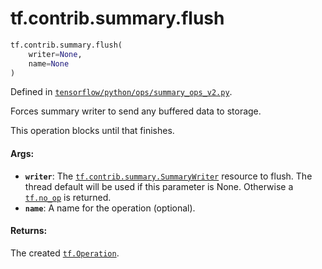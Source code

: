 <div itemscope itemtype="http://developers.google.com/ReferenceObject">
<meta itemprop="name" content="tf.contrib.summary.flush" />
</div>

# tf.contrib.summary.flush

``` python
tf.contrib.summary.flush(
    writer=None,
    name=None
)
```



Defined in [`tensorflow/python/ops/summary_ops_v2.py`](https://www.tensorflow.org/code/tensorflow/python/ops/summary_ops_v2.py).

Forces summary writer to send any buffered data to storage.

This operation blocks until that finishes.

#### Args:

* <b>`writer`</b>: The <a href="../../../tf/contrib/summary/SummaryWriter.md"><code>tf.contrib.summary.SummaryWriter</code></a> resource to flush.
    The thread default will be used if this parameter is None.
    Otherwise a <a href="../../../tf/no_op.md"><code>tf.no_op</code></a> is returned.
* <b>`name`</b>: A name for the operation (optional).


#### Returns:

The created <a href="../../../tf/Operation.md"><code>tf.Operation</code></a>.